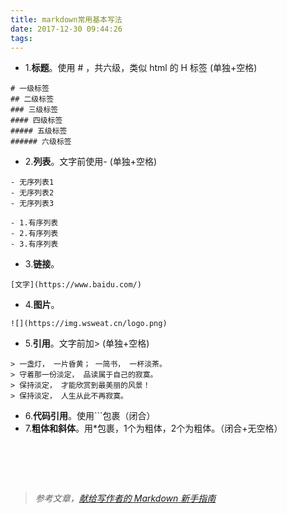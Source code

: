 ```yaml
---
title: markdown常用基本写法
date: 2017-12-30 09:44:26
tags:
---
```

- 1.**标题**。使用 # ，共六级，类似 html 的 H 标签 (单独+空格)
```
# 一级标签
## 二级标签
### 三级标签
#### 四级标签
##### 五级标签
###### 六级标签
```
- 2.**列表**。文字前使用- (单独+空格)
```
- 无序列表1
- 无序列表2
- 无序列表3

- 1.有序列表
- 2.有序列表
- 3.有序列表
```
- 3.**链接**。
```
[文字](https://www.baidu.com/)
```
- 4.**图片**。
```
![](https://img.wsweat.cn/logo.png)
```
- 5.**引用**。文字前加> (单独+空格)
```
> 一盏灯， 一片昏黄； 一简书， 一杯淡茶。
> 守着那一份淡定， 品读属于自己的寂寞。
> 保持淡定， 才能欣赏到最美丽的风景！
> 保持淡定， 人生从此不再寂寞。
```
- 6.**代码引用**。使用```包裹（闭合）
- 7.**粗体和斜体**。用*包裹，1个为粗体，2个为粗体。（闭合+无空格）

# &nbsp;
> *参考文章，[献给写作者的 Markdown 新手指南](https://www.jianshu.com/p/q81RER)*
